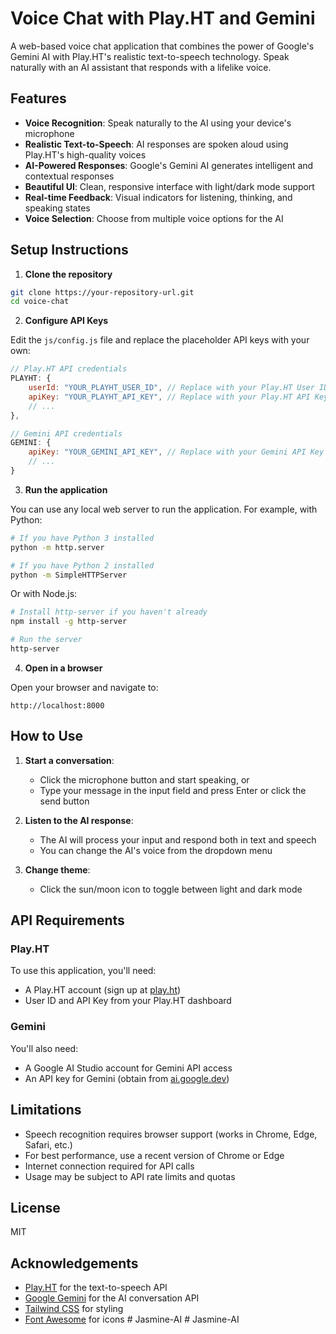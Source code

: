 # Voice Chat with Play.HT and Gemini

A web-based voice chat application that combines the power of Google's Gemini AI with Play.HT's realistic text-to-speech technology. Speak naturally with an AI assistant that responds with a lifelike voice.

## Features

- **Voice Recognition**: Speak naturally to the AI using your device's microphone
- **Realistic Text-to-Speech**: AI responses are spoken aloud using Play.HT's high-quality voices
- **AI-Powered Responses**: Google's Gemini AI generates intelligent and contextual responses
- **Beautiful UI**: Clean, responsive interface with light/dark mode support
- **Real-time Feedback**: Visual indicators for listening, thinking, and speaking states
- **Voice Selection**: Choose from multiple voice options for the AI

## Setup Instructions

1. **Clone the repository**

```bash
git clone https://your-repository-url.git
cd voice-chat
```

2. **Configure API Keys**

Edit the `js/config.js` file and replace the placeholder API keys with your own:

```javascript
// Play.HT API credentials
PLAYHT: {
    userId: "YOUR_PLAYHT_USER_ID", // Replace with your Play.HT User ID
    apiKey: "YOUR_PLAYHT_API_KEY", // Replace with your Play.HT API Key
    // ...
},

// Gemini API credentials
GEMINI: {
    apiKey: "YOUR_GEMINI_API_KEY", // Replace with your Gemini API Key
    // ...
}
```

3. **Run the application**

You can use any local web server to run the application. For example, with Python:

```bash
# If you have Python 3 installed
python -m http.server

# If you have Python 2 installed
python -m SimpleHTTPServer
```

Or with Node.js:

```bash
# Install http-server if you haven't already
npm install -g http-server

# Run the server
http-server
```

4. **Open in a browser**

Open your browser and navigate to:

```
http://localhost:8000
```

## How to Use

1. **Start a conversation**:
   - Click the microphone button and start speaking, or
   - Type your message in the input field and press Enter or click the send button

2. **Listen to the AI response**:
   - The AI will process your input and respond both in text and speech
   - You can change the AI's voice from the dropdown menu

3. **Change theme**:
   - Click the sun/moon icon to toggle between light and dark mode

## API Requirements

### Play.HT

To use this application, you'll need:
- A Play.HT account (sign up at [play.ht](https://play.ht/))
- User ID and API Key from your Play.HT dashboard

### Gemini

You'll also need:
- A Google AI Studio account for Gemini API access
- An API key for Gemini (obtain from [ai.google.dev](https://ai.google.dev/))

## Limitations

- Speech recognition requires browser support (works in Chrome, Edge, Safari, etc.)
- For best performance, use a recent version of Chrome or Edge
- Internet connection required for API calls
- Usage may be subject to API rate limits and quotas

## License

MIT

## Acknowledgements

- [Play.HT](https://play.ht/) for the text-to-speech API
- [Google Gemini](https://ai.google.dev/) for the AI conversation API
- [Tailwind CSS](https://tailwindcss.com/) for styling
- [Font Awesome](https://fontawesome.com/) for icons #   J a s m i n e - A I  
 #   J a s m i n e - A I  
 